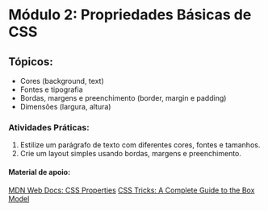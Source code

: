 # Módulo 2: Propriedades Básicas de CSS

## Tópicos:

- Cores (background, text)
- Fontes e tipografia
- Bordas, margens e preenchimento (border, margin e padding)
- Dimensões (largura, altura)
  
### Atividades Práticas:

1. Estilize um parágrafo de texto com diferentes cores, fontes e tamanhos.
2. Crie um layout simples usando bordas, margens e preenchimento.

#### Material de apoio:

[MDN Web Docs: CSS Properties](https://developer.mozilla.org/en-US/docs/Web/CSS/Reference)
[CSS Tricks: A Complete Guide to the Box Model](https://css-tricks.com/the-css-box-model/)

